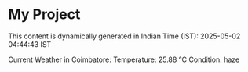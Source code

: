 # My Project

This content is dynamically generated in Indian Time (IST): 2025-05-02 04:44:43 IST


Current Weather in Coimbatore:
Temperature: 25.88 °C
Condition: haze
